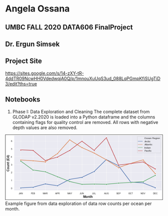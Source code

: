 # Angela Ossana
## UMBC FALL 2020 DATA606 FinalProject
## Dr. Ergun Simsek 
## Project Site 
https://sites.google.com/s/14-zXY-tR-4ddTR09NcwHH0VdedwqjA0Q/p/1mnouXuUqS3ud_088LqPGmpKfiSUgTiD3/edit?ths=true




## Notebooks 
1. Phase I: Data Exploration and Cleaning 
The complete dataset from GLODAP v2.2020 is loaded into a Python dataframe and the columns containing flags for quality control are removed. All rows with negative depth values are also removed. 


![Ocean Counts](/images/OceanCounts.png)
Example figure from data exploration of data row counts per ocean per month. 

